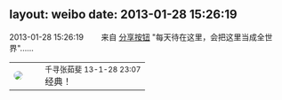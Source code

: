layout: weibo
date: 2013-01-28 15:26:19
---
<meta name="referrer" content="no-referrer" />

2013-01-28 15:26:19  &nbsp;&nbsp;&nbsp;&nbsp;&nbsp;&nbsp; 来自 <a href="http://app.weibo.com/t/feed/cUcI1A" rel="nofollow">分享按钮</a>
"每天待在这里，会把这里当成全世界"...... ​​​

<table style="width: 100%;">
  <tr>
    <td style="width: 40px;"><img style="border-radius:50%" src="https://tva1.sinaimg.cn/crop.0.0.720.720.50/90b44f54jw8egd1zmjsu1j20k00k076x.jpg?KID=imgbed,tva&Expires=1624465127&ssig=LLRkkfgmvp"></td>
    <td colspan="2"><small>千寻张茹斐 13-1-28 23:07</small><br/>经典！</td>
  </tr>
</table>
